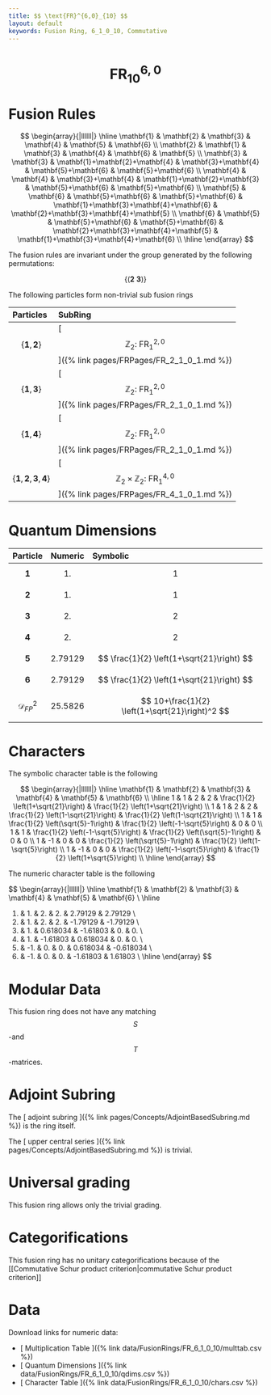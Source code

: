 ```yaml
---
title: $$ \text{FR}^{6,0}_{10} $$
layout: default
keywords: Fusion Ring, 6_1_0_10, Commutative
---
```

# $$ \text{FR}^{6,0}_{10} $$


# Fusion Rules

$$
\begin{array}{|llllll|}
\hline
 \mathbf{1} & \mathbf{2} & \mathbf{3} & \mathbf{4} & \mathbf{5} & \mathbf{6} \\
 \mathbf{2} & \mathbf{1} & \mathbf{3} & \mathbf{4} & \mathbf{6} & \mathbf{5} \\
 \mathbf{3} & \mathbf{3} & \mathbf{1}+\mathbf{2}+\mathbf{4} & \mathbf{3}+\mathbf{4} & \mathbf{5}+\mathbf{6} & \mathbf{5}+\mathbf{6} \\
 \mathbf{4} & \mathbf{4} & \mathbf{3}+\mathbf{4} & \mathbf{1}+\mathbf{2}+\mathbf{3} & \mathbf{5}+\mathbf{6} & \mathbf{5}+\mathbf{6} \\
 \mathbf{5} & \mathbf{6} & \mathbf{5}+\mathbf{6} & \mathbf{5}+\mathbf{6} & \mathbf{1}+\mathbf{3}+\mathbf{4}+\mathbf{6} & \mathbf{2}+\mathbf{3}+\mathbf{4}+\mathbf{5} \\
 \mathbf{6} & \mathbf{5} & \mathbf{5}+\mathbf{6} & \mathbf{5}+\mathbf{6} & \mathbf{2}+\mathbf{3}+\mathbf{4}+\mathbf{5} & \mathbf{1}+\mathbf{3}+\mathbf{4}+\mathbf{6} \\
\hline
\end{array}
$$


The fusion rules are invariant under the group generated by the following permutations:

$$ \left\{(\mathbf{2} \ \mathbf{3})\right\} $$


The following particles form non-trivial sub fusion rings

| Particles | SubRing |
| :------ | :------ |
| $$ \{\mathbf{1},\mathbf{2}\} $$ | [ $$ \mathbb{Z}_2:\ \text{FR}^{2,0}_{1} $$ ]({% link pages/FRPages/FR_2_1_0_1.md %}) |
| $$ \{\mathbf{1},\mathbf{3}\} $$ | [ $$ \mathbb{Z}_2:\ \text{FR}^{2,0}_{1} $$ ]({% link pages/FRPages/FR_2_1_0_1.md %}) |
| $$ \{\mathbf{1},\mathbf{4}\} $$ | [ $$ \mathbb{Z}_2:\ \text{FR}^{2,0}_{1} $$ ]({% link pages/FRPages/FR_2_1_0_1.md %}) |
| $$ \{\mathbf{1},\mathbf{2},\mathbf{3},\mathbf{4}\} $$ | [ $$ \mathbb{Z}_2\times \mathbb{Z}_2:\ \text{FR}^{4,0}_{1} $$ ]({% link pages/FRPages/FR_4_1_0_1.md %}) |


# Quantum Dimensions

| Particle | Numeric | Symbolic |
| :------ | :------ | :------ |
| $$ \mathbf{1} $$ | $$ 1. $$ | $$ 1 $$ |
| $$ \mathbf{2} $$ | $$ 1. $$ | $$ 1 $$ |
| $$ \mathbf{3} $$ | $$ 2. $$ | $$ 2 $$ |
| $$ \mathbf{4} $$ | $$ 2. $$ | $$ 2 $$ |
| $$ \mathbf{5} $$ | $$ 2.79129 $$ | $$ \frac{1}{2} \left(1+\sqrt{21}\right) $$ |
| $$ \mathbf{6} $$ | $$ 2.79129 $$ | $$ \frac{1}{2} \left(1+\sqrt{21}\right) $$ |
| $$ \mathcal{D}_{FP}^2 $$ | $$ 25.5826 $$ | $$ 10+\frac{1}{2} \left(1+\sqrt{21}\right)^2 $$ |

# Characters

The symbolic character table is the following

$$
\begin{array}{|llllll|}
\hline
 \mathbf{1} & \mathbf{2} & \mathbf{3} & \mathbf{4} & \mathbf{5} & \mathbf{6} \\
\hline
 1 & 1 & 2 & 2 & \frac{1}{2} \left(1+\sqrt{21}\right) & \frac{1}{2} \left(1+\sqrt{21}\right) \\
 1 & 1 & 2 & 2 & \frac{1}{2} \left(1-\sqrt{21}\right) & \frac{1}{2} \left(1-\sqrt{21}\right) \\
 1 & 1 & \frac{1}{2} \left(\sqrt{5}-1\right) & \frac{1}{2} \left(-1-\sqrt{5}\right) & 0 & 0 \\
 1 & 1 & \frac{1}{2} \left(-1-\sqrt{5}\right) & \frac{1}{2} \left(\sqrt{5}-1\right) & 0 & 0 \\
 1 & -1 & 0 & 0 & \frac{1}{2} \left(\sqrt{5}-1\right) & \frac{1}{2} \left(1-\sqrt{5}\right) \\
 1 & -1 & 0 & 0 & \frac{1}{2} \left(-1-\sqrt{5}\right) & \frac{1}{2} \left(1+\sqrt{5}\right) \\
\hline
\end{array}
$$

The numeric character table is the following

$$
\begin{array}{|llllll|}
\hline
 \mathbf{1} & \mathbf{2} & \mathbf{3} & \mathbf{4} & \mathbf{5} & \mathbf{6} \\
\hline
 1. & 1. & 2. & 2. & 2.79129 & 2.79129 \\
 1. & 1. & 2. & 2. & -1.79129 & -1.79129 \\
 1. & 1. & 0.618034 & -1.61803 & 0. & 0. \\
 1. & 1. & -1.61803 & 0.618034 & 0. & 0. \\
 1. & -1. & 0. & 0. & 0.618034 & -0.618034 \\
 1. & -1. & 0. & 0. & -1.61803 & 1.61803 \\
\hline
\end{array}
$$

# Modular Data

This fusion ring does not have any matching $$ S $$-and $$ T $$-matrices.

# Adjoint Subring

The [ adjoint subring ]({% link pages/Concepts/AdjointBasedSubring.md %}) is the ring itself.

The [ upper central series ]({% link pages/Concepts/AdjointBasedSubring.md %}) is trivial.

# Universal grading

This fusion ring allows only the trivial grading.

# Categorifications

This fusion ring has no unitary categorifications because of the [[Commutative Schur product criterion|commutative Schur product criterion]]

# Data

Download links for numeric data:

* [ Multiplication Table ]({% link data/FusionRings/FR_6_1_0_10/multtab.csv %})
* [ Quantum Dimensions ]({% link data/FusionRings/FR_6_1_0_10/qdims.csv %})
* [ Character Table ]({% link data/FusionRings/FR_6_1_0_10/chars.csv %})
